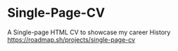 # Single-Page-CV
A Single-page HTML CV to showcase my career History
https://roadmap.sh/projects/single-page-cv
